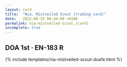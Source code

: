 ```yaml
---
layout: card
title:  "Nia, Mistveiled Scout (trading card)"
date:   2022-06-25 08:44:00 +0100
permalink: nia-mistveiled-scout_(card)
incomplete: true
---
```


## DOA 1st &middot; EN-183 R

{% include templates/nia-mistveiled-scout-doa1e.html %}
